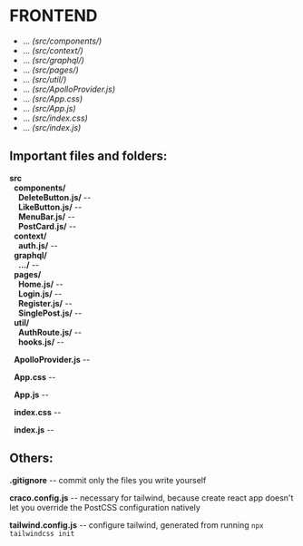 # FRONTEND

* ... *(src/components/)*
* ... *(src/context/)*
* ... *(src/graphql/)*
* ... *(src/pages/)*
* ... *(src/util/)*
* ... *(src/ApolloProvider.js)*
* ... *(src/App.css)*
* ... *(src/App.js)*
* ... *(src/index.css)*
* ... *(src/index.js)*


## Important files and folders:

**src**\
&nbsp; **components/**\
&nbsp; &nbsp; **DeleteButton.js/** -- \
&nbsp; &nbsp; **LikeButton.js/** -- \
&nbsp; &nbsp; **MenuBar.js/** -- \
&nbsp; &nbsp; **PostCard.js/** -- \
&nbsp; **context/**\
&nbsp; &nbsp; **auth.js/** -- \
&nbsp; **graphql/**\
&nbsp; &nbsp; **.../** -- \
&nbsp; **pages/**\
&nbsp; &nbsp; **Home.js/** -- \
&nbsp; &nbsp; **Login.js/** -- \
&nbsp; &nbsp; **Register.js/** -- \
&nbsp; &nbsp; **SinglePost.js/** -- \
&nbsp; **util/**\
&nbsp; &nbsp; **AuthRoute.js/** -- \
&nbsp; &nbsp; **hooks.js/** -- 

&nbsp; **ApolloProvider.js** -- 

&nbsp; **App.css** -- 

&nbsp; **App.js** -- 

&nbsp; **index.css** -- 

&nbsp; **index.js** -- 


## Others:

**.gitignore** -- commit only the files you write yourself

**craco.config.js** -- necessary for tailwind, because create react app doesn't let you override the PostCSS configuration natively

**tailwind.config.js** -- configure tailwind, generated from running `npx tailwindcss init`